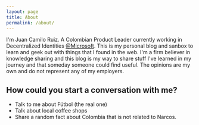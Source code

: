 ```yaml
---
layout: page
title: About
permalink: /about/
---
```


I'm Juan Camilo Ruiz. A Colombian Product Leader currently working in Decentralized Identities [@Microsoft](https://aka.ms/ownyouridentity). This is my personal blog and sanbox to learn and geek out with things that I found in the web. I'm a firm believer in knowledge sharing and this blog is my way to share stuff I've learned in my journey and that someday someone could find useful. The opinions are my own and do not represent any of my employers.

## How could you start a conversation with me?
* Talk to me about Fútbol (the real one)
* Talk about local coffee shops
* Share a random fact about Colombia that is not related to Narcos.
